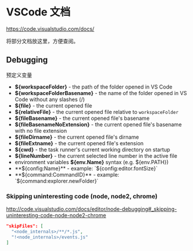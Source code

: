 # VSCode 文档

<https://code.visualstudio.com/docs/>

将部分文档放这里，方便查阅。

## Debugging

<!-- https://raw.githubusercontent.com/Microsoft/vscode-docs/master/docs/editor/debugging.md -->

预定义变量

- **${workspaceFolder}** - the path of the folder opened in VS Code
- **${workspaceFolderBasename}** - the name of the folder opened in VS Code without any slashes (/)
- **${file}** - the current opened file
- **${relativeFile}** - the current opened file relative to `workspaceFolder`
- **${fileBasename}** - the current opened file's basename
- **${fileBasenameNoExtension}** - the current opened file's basename with no file extension
- **${fileDirname}** - the current opened file's dirname
- **${fileExtname}** - the current opened file's extension
- **${cwd}** - the task runner's current working directory on startup
- **${lineNumber}** - the current selected line number in the active file
- environment variables **${env.Name}** syntax (e.g. ${env.PATH})
- **${config:Name}** - example: `${config:editor.fontSize}`
- **${command:CommandID}** - example: `${command:explorer.newFolder}`


### Skipping uninteresting code (node, node2, chrome)

<http://code.visualstudio.com/docs/editor/node-debugging#_skipping-uninteresting-code-node-node2-chrome>

```json
"skipFiles": [
  "<node_internals>/**/*.js",
  "!<node_internals>/events.js"
]
```
